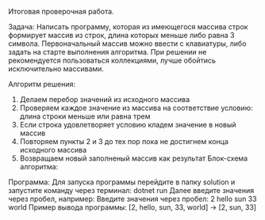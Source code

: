 Итоговая проверочная работа.

Задача:
Написать программу, которая из имеющегося массива строк формирует массив из строк, длина которых меньше либо равна 3 символа. 
Первоначальный массив можно ввести с клавиатуры, либо задать на старте выполнения алгоритма. 
При решении не рекомендуется пользоваться коллекциями, лучше обойтись исключительно массивами.

Алгоритм решения:
1.	Делаем перебор значений из исходного массива
2.	Проверяем каждое значение из массива на соответствие условию: длина строки меньше или равна трем
3.	Если строка удовлетворяет условию кладем значение в новый массив
4.	Повторяем пункты 2 и 3 до тех пор пока не достигнем конца исходного массива
5.	Возвращаем новый заполненый массив как результат
Блок-схема алгоритма:
 

Программа:
Для запуска программы перейдите в папку solution и запустите команду через терминал:
dotnet run 
Далее введите значения через пробел, например:
Введите значения через пробел: 2 hello sun 33 world
Пример вывода программы:
[2, hello, sun, 33, world] -> [2, sun, 33]
